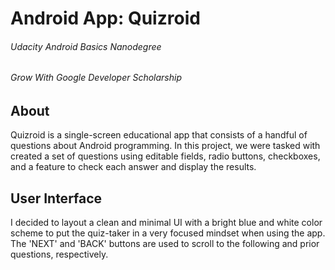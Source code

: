 # Android App: Quizroid 

###### Udacity Android Basics Nanodegree
###### Grow With Google Developer Scholarship

## About
Quizroid is a single-screen educational app that consists of a handful of questions about Android programming. In this project, we were tasked with created a set of questions using editable fields, radio buttons, checkboxes, and a feature to check each answer and display the results.

## User Interface

I decided to layout a clean and minimal UI with a bright blue and white color scheme to put the quiz-taker in a very focused mindset when using the app. The 'NEXT' and 'BACK' buttons are used to scroll to the following and prior questions, respectively. 
